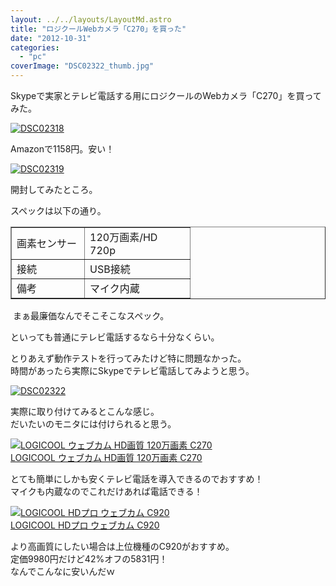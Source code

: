 ```yaml
---
layout: ../../layouts/LayoutMd.astro
title: "ロジクールWebカメラ「C270」を買った"
date: "2012-10-31"
categories: 
  - "pc"
coverImage: "DSC02322_thumb.jpg"
---
```


Skypeで実家とテレビ電話する用にロジクールのWebカメラ「C270」を買ってみた。

[![DSC02318](images/DSC02318_thumb.jpg "DSC02318")](//mizuka123.net/wp-content/uploads/2012/10/DSC02318.jpg)

Amazonで1158円。安い！

[![DSC02319](images/DSC02319_thumb.jpg "DSC02319")](//mizuka123.net/wp-content/uploads/2012/10/DSC02319.jpg)

開封してみたところ。

スペックは以下の通り。

<table width="252" border="1" cellspacing="0" cellpadding="0"><colgroup><col width="100"> <col width="152"> </colgroup><tbody><tr><td width="100" height="18">画素センサー</td><td width="152">120万画素/HD 720p</td></tr><tr><td height="18">接続</td><td>USB接続</td></tr><tr><td height="18">備考</td><td>マイク内蔵</td></tr></tbody></table>

 まぁ最廉価なんでそこそこなスペック。

といっても普通にテレビ電話するなら十分なくらい。

とりあえず動作テストを行ってみたけど特に問題なかった。  
時間があったら実際にSkypeでテレビ電話してみようと思う。

[![DSC02322](images/DSC02322_thumb.jpg "DSC02322")](//mizuka123.net/wp-content/uploads/2012/10/DSC02322.jpg)

実際に取り付けてみるとこんな感じ。  
だいたいのモニタには付けられると思う。

[![LOGICOOL ウェブカム HD画質 120万画素 C270](images/41RhjwRYBAL._SL160_.jpg)  
LOGICOOL ウェブカム HD画質 120万画素 C270  
](https://www.amazon.co.jp/exec/obidos/ASIN/B003YUB660/mizuka123-22/ref=nosim)

とても簡単にしかも安くテレビ電話を導入できるのでおすすめ！  
マイクも内蔵なのでこれだけあれば電話できる！

[![LOGICOOL HDプロ ウェブカム C920](images/41G0KGxd69L._SL160_.jpg)  
LOGICOOL HDプロ ウェブカム C920  
](https://www.amazon.co.jp/exec/obidos/ASIN/B006NTPLJW/mizuka123-22/ref=nosim)

より高画質にしたい場合は上位機種のC920がおすすめ。  
定価9980円だけど42%オフの5831円！  
なんでこんなに安いんだｗ
